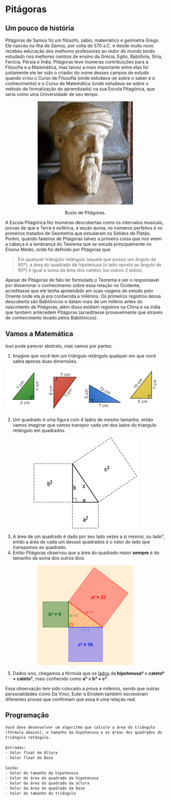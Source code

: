 # Pitágoras

## Um pouco de história

Pitágoras de Samos foi um filósofo, sábio, matemático e geômetra Grego. Ele nasceu na Ilha de Samos, por volta de 570 a.C. e desde muito novo recebeu educação dos melhores professores ao redor do mundo tendo estudado nos melhores centros de ensino da Grécia, Egito, Babilônia, Síria, Fenícia,  Pérsia e Índia. Pitágoras teve inúmeras contribuições para a Filosofia e a Matemática, mas talvez a mais importante entre elas foi justamente ele ter sido o criador do nome desses campos de estudo quando criou o Curso de Filosofia (onde estudava-se sobre o saber e o conhecimento) e o Curso de Matemática (onde estudava-se sobre o método de formalização do aprendizado) na sua Escola Pitagórica, que seria como uma Universidade de seu tempo.

<p align="center">
    <img src="./img/busto.jpg" width="300">
    <p align="center">Busto de Pitágoras.</p>
</p>

A Escola Pitagórica fez inúmeras descobertas como os intervalos musicais, provas de que a Terra é esférica, a seção áurea, os números perfeitos e os primeiros tratados de Geometria que estudaram os Sólidos de Platão. Porém, quando falamos de Pitágoras talvez a primeira coisa que nos veem a cabeça é a lembrança do Teorema que se estuda principalmente no Ensino Médio, onde foi definido por Pitágoras que:

> Em qualquer triângulo retângulo (aquele que possui um ângulo de 90º), a área do quadrado da hipotenusa (o lado oposto ao ângulo de 90º) é igual a soma da área dos catetos (os outros 2 lados).

Apesar de Pitágoras de fato ter formulado o Teorema e ser o responsável por disseminar o conhecimento sobre essa relação no Ocidente, acreditasse que ele tenha apreendido em suas viagens de estudo pelo Oriente onde ela já era conhecida a milênios. Os primeiros registros dessa descoberta são Babilônicos e datam mais de um milênio antes do nascimento de Pitágoras, além disso existem registros na China e na índia que também antecedem Pitágoras (acreditasse provavelmente que através de conhecimento levado pelos Babilônicos).

## Vamos a Matemática

Isso pode parecer abstrato, mas vamos por partes:

1. Imagine que você tem um triângulo retângulo qualquer em que você saiba apenas duas dimensões.

<p align="center">
    <img src="./img/t_retangulo.png">
</p>

2. Um quadrado é uma figura com 4 lados de mesmo tamanho, então vamos imaginar que vamos transpor cada um dos lados do triangulo retângulo em quadrados.

<p align="center">
    <img src="./img/quadrados.png">
</p>
   
3. A área de um quadrado é dado por seu lado vezes a si mesmo, ou lado², então a área de cada um desses quadrados é o valor do lado que transpomos ao quadrado.
4. Então Pitágoras observou que a área do quadrado maior **sempre** é do tamanho da soma dos outros dois.

<p align="center">
    <img src="./img/areas.png" width="300">
</p>

5. Dados isso, chegamos a fórmula que os <u>lados</u> da **hipotenusaª = catetoª + cateto²**, mais conhecido como **a² = b² + c²**.  

Essa observação tem sido colocado a prova a milênios, sendo que outras personalidades como Da Vinci, Euler e Einstein também escreveram diferentes provas que confirmam que essa é uma relação real.

## Programação

```
Você deve desenvolver um algoritmo que calcule a área do triângulo (fórmula abaixo), o tamanho da hipotenusa e as áreas dos quadrados do triângulo retângulo.

Entradas:
- Valor float de Altura
- Valor float de Base

Saída:
- Valor do tamanho da hipotenusa
- Valor do área do quadrado da hipotenusa
- Valor da área do quadrado da altura
- Valor da área do quadrado da base
- Valor do tamanho do triângulo
``` 
